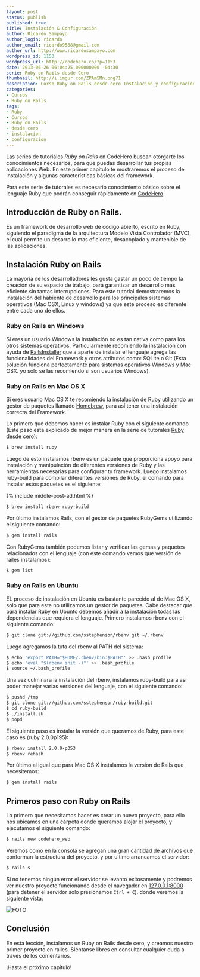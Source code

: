 ```yaml
---
layout: post
status: publish
published: true
title: Instalación & Configuración
author: Ricardo Sampayo
author_login: ricardo
author_email: ricardo9588@gmail.com
author_url: http://www.ricardosampayo.com
wordpress_id: 1153
wordpress_url: http://codehero.co/?p=1153
date: 2013-06-26 06:04:25.000000000 -04:30
serie: Ruby on Rails desde Cero
thumbnail: http://i.imgur.com/ZPAm5Mn.png?1
description: Curso Ruby on Rails desde cero Instalación y configuración. Las series de tutoriales Ruby on Rails en CodeHero otorgan los conocimientos para desarrollar aplicaciones web
categories:
- Cursos
- Ruby on Rails
tags:
- Ruby
- Cursos
- Ruby on Rails
- desde cero
- instalacion
- configuracion
---
```

<p>Las series de tutoriales <em>Ruby on Rails</em> en CodeHero buscan otorgarte los conocimientos necesarios, para que puedas desarrollar tus propias aplicaciones Web. En este primer capitulo te mostraremos el proceso de instalación y algunas características básicas del framework.</p>

<p>Para este serie de tutorales es necesario conocimiento básico sobre el lenguaje Ruby que podrán conseguir rápidamente en <a href="http://codehero.co/category/tutoriales/ruby/">CodeHero</a></p>

<h2>Introducción de Ruby on Rails.</h2>

<p>Es un framework de desarrollo web de código abierto, escrito en Ruby, siguiendo el paradigma de la arquitectura Modelo Vista Controlador (MVC), el cual permite un desarrollo mas eficiente, desacoplado y mantenible de las aplicaciones.</p>

<h2>Instalación Ruby on Rails</h2>

<p>La mayoría de los desarrolladores les gusta gastar un poco de tiempo la creación de su espacio de trabajo, para garantizar un desarrollo mas eficiente sin tantas interrupciones. Para este tutorial demostraremos la instalación del habiente de desarrollo para los principales sistemas operativos (Mac OSX, Linux y windows) ya que este proceso es diferente entre cada uno de ellos.</p>

<h3>Ruby on Rails en Windows</h3>

<p>Si eres un usuario Windows la instalación no es tan nativa como para los otros sistemas operativos. Particularmente recomiendo la instalación con ayuda de <a href="http://railsinstaller.org/">RailsInstaller</a> que a aparte de instalar el lenguaje agrega las funcionalidades del Framework y otros atributos como: SQLite o Git (Esta solución funciona perfectamente para sistemas operativos Windows y Mac OSX. yo solo se las recomiendo si son usuarios Windows).</p>

<h3>Ruby on Rails en Mac OS X</h3>

<p>Si eres usuario Mac OS X te recomiendo la instalación de Ruby utilizando un gestor de paquetes llamado <a href="http://mxcl.github.io/homebrew/">Homebrew</a>, para así tener una instalación correcta del Framework.</p>

<p>Lo primero que debemos hacer es instalar Ruby con el siguiente comando (Este paso esta explicado de mejor manera en la serie de tutorales <a href="http://codehero.co/category/tutoriales/ruby/">Ruby desde cero</a>):</p>

```sh
$ brew install ruby
```

<p>Luego de esto instalamos rbenv es un paquete que proporciona apoyo para instalación y manipulación de diferentes versiones de Ruby y las herramientas necesarias para configurar tu framework. Luego instalamos ruby-build para compilar diferentes versiones de Ruby. el comando para instalar estos paquetes es el siguiente:</p>

{% include middle-post-ad.html %}

```sh
$ brew install rbenv ruby-build
```

<p>Por último instalamos Rails, con el gestor de paquetes RubyGems utilizando el siguiente comando:</p>

```sh
$ gem install rails
```

<p>Con RubyGems también podemos listar y verificar las gemas y paquetes relacionados con el lenguaje (con este comando vemos que versión de railes instalamos):</p>

```sh
$ gem list
```

<h3>Ruby on Rails en Ubuntu</h3>

<p>EL proceso de instalación en Ubuntu es bastante parecido al de Mac OS X, solo que para este no utilizamos un gestor de paquetes. Cabe destacar que para instalar Ruby en Ubunto debemos añadir a la instalación todas las dependencias que requiera el lenguaje. Primero instalamos rbenv con el siguiente comando:</p>

```sh
$ git clone git://github.com/sstephenson/rbenv.git ~/.rbenv
```

<p>Luego agregamos la tuta del rbenv al PATH del sistema:</p>

```sh
$ echo 'export PATH="$HOME/.rbenv/bin:$PATH"' >> .bash_profile
$ echo 'eval "$(rbenv init -)"' >> .bash_profile
$ source ~/.bash_profile
```

<p>Una vez culminara la instalación del rbenv, instalamos ruby-build para así poder manejar varias versiones del lenguaje, con el siguiente comando:</p>

```sh
$ pushd /tmp
$ git clone git://github.com/sstephenson/ruby-build.git
$ cd ruby-build
$ ./install.sh
$ popd
```

<p>El siguiente paso es instalar la versión que queramos de Ruby, para este caso es (ruby 2.0.0p195):</p>

```sh
$ rbenv install 2.0.0-p353
$ rbenv rehash
```

<p>Por último al igual que para Mac OS X instalamos la version de Rails que necesitemos:</p>

```sh
$ gem install rails
```

<h2>Primeros paso con Ruby on Rails</h2>

<p>Lo primero que necesitamos hacer es crear un nuevo proyecto, para ello nos ubicamos en una carpeta donde queramos alojar el proyecto, y ejecutamos el siguiente comando:</p>

```sh
$ rails new codehero_web
```

<p>Veremos como en la consola se agregan una gran cantidad de archivos que conforman la estructura del proyecto. y por ultimo arrancamos el servidor:</p>

```sh
$ rails s
```

<p>Si no tenemos ningún error el servidor se levanto exitosamente y podremos ver nuestro proyecto funcionando desde el navegador en <a href="http://127.0.0.1:8000/">127.0.0.1:8000</a> (para detener el servidor solo presionamos <code>Ctrl + C</code>). donde veremos la siguiente vista:</p>

<p><img src="http://i.imgur.com/mSCF9rj.jpg?1" alt="FOTO" /></p>

<h2>Conclusión</h2>

<p>En esta lección, instalamos un Ruby on Rails desde cero, y creamos nuestro primer proyecto en railes. Siéntanse libres en consultar cualquier duda a través de los comentarios.</p>

<p>¡Hasta el próximo capítulo!</p>
